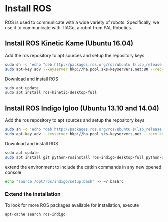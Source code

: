 # Install ROS
ROS is used to communicate with a wide variety of robots. Specifically, we use it to communicate with TIAGo, a robot from PAL Robotics.

## Install ROS Kinetic Kame (Ubuntu 16.04)

Add the ros repository to apt sources and setup the repository keys
```bash
sudo sh -c 'echo "deb http://packages.ros.org/ros/ubuntu $(lsb_release -sc) main" > /etc/apt/sources.list.d/ros-latest.list'
sudo apt-key adv --keyserver hkp://ha.pool.sks-keyservers.net:80 --recv-key 421C365BD9FF1F717815A3895523BAEEB01FA116
```

Download and install ROS
```bash
sudo apt update
sudo apt install ros-kinetic-desktop-full
```

## Install ROS Indigo Igloo (Ubuntu 13.10 and 14.04)
Add the ros repository to apt sources and setup the repository keys
```bash
sudo sh -c 'echo "deb http://packages.ros.org/ros/ubuntu $(lsb_release -sc) main" > /etc/apt/sources.list.d/ros-latest.list'
sudo apt-key adv --keyserver hkp://ha.pool.sks-keyservers.net --recv-key 421C365BD9FF1F717815A3895523BAEEB01FA116
```

Download and install ROS
```bash
sudo apt update
sudo apt install git python-rosinstall ros-indigo-desktop-full python-catkin-tools ros-indigo-joint-state-controller ros-indigo-twist-mux ros-indigo-ompl ros-indigo-controller-manager ros-indigo-moveit-core ros-indigo-moveit-ros-perception ros-indigo-moveit-ros-move-group ros-indigo-moveit-kinematics ros-indigo-moveit-ros-planning-interface ros-indigo-moveit-simple-controller-manager ros-indigo-moveit-planners-ompl ros-indigo-joy ros-indigo-joy-teleop ros-indigo-teleop-tools ros-indigo-control-toolbox ros-indigo-sound-play ros-indigo-navigation ros-indigo-eband-local-planner ros-indigo-depthimage-to-laserscan  ros-indigo-openslam-gmapping ros-indigo-gmapping ros-indigo-moveit-commander ros-indigo-geometry-experimental
```

extend the environment to include the catkin commands in any new opened console
```bash
echo "source /opt/ros/indigo/setup.bash" >> ~/.bashrc
```

### Extend the installation
To look for more ROS packages available for installation, execute
```bash
apt-cache search ros-indigo
```
